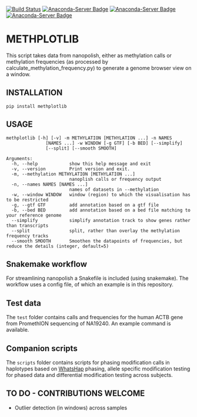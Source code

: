 [![Build Status](https://travis-ci.com/wdecoster/methplotlib.svg?branch=master)](https://travis-ci.com/wdecoster/methplotlib)
[![Anaconda-Server Badge](https://anaconda.org/bioconda/methplotlib/badges/installer/conda.svg)](https://conda.anaconda.org/bioconda)
[![Anaconda-Server Badge](https://anaconda.org/bioconda/methplotlib/badges/version.svg)](https://anaconda.org/bioconda/methplotlib)
[![Anaconda-Server Badge](https://anaconda.org/bioconda/methplotlib/badges/license.svg)](https://anaconda.org/bioconda/methplotlib)

# METHPLOTLIB

This script takes data from nanopolish, either as methylation calls or methylation frequencies (as processed by calculate_methylation_frequency.py) to generate a genome browser view on a window.

## INSTALLATION
`pip install methplotlib`

## USAGE
```
methplotlib [-h] [-v] -m METHYLATION [METHYLATION ...] -n NAMES
               [NAMES ...] -w WINDOW [-g GTF] [-b BED] [--simplify]
               [--split] [--smooth SMOOTH]

Arguments:
  -h, --help            show this help message and exit
  -v, --version         Print version and exit.
  -m, --methylation METHYLATION [METHYLATION ...]
                        nanoplish calls or frequency output
  -n, --names NAMES [NAMES ...]
                        names of datasets in --methylation
  -w, --window WINDOW   window (region) to which the visualisation has to be restricted
  -g, --gtf GTF         add annotation based on a gtf file
  -b, --bed BED         add annotation based on a bed file matching to your reference genome
  --simplify            simplify annotation track to show genes rather than transcripts
  --split               split, rather than overlay the methylation frequency tracks
  --smooth SMOOTH       Smoothen the datapoints of frequencies, but reduce the details (integer, default=5)
```

## Snakemake workflow
For streamlining nanopolish a Snakefile is included (using snakemake). The workflow uses a config file, of which an example is in this repository.

## Test data
The `test` folder contains calls and frequencies for the human ACTB gene from PromethION sequencing of NA19240. An example command is available.

## Companion scripts
The `scripts` folder contains scripts for phasing modification calls in haplotypes based on [WhatsHap](https://whatshap.readthedocs.io/en/latest/) phasing, allele specific modification testing for phased data and differential modification testing across subjects.

## TO DO - CONTRIBUTIONS WELCOME
- Outlier detection (in windows) across samples
